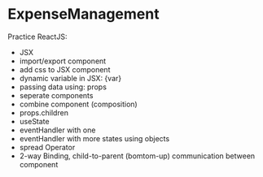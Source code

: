 # ExpenseManagement
Practice ReactJS:

- JSX
- import/export component 
- add css to JSX component
- dynamic variable in JSX: {var}
- passing data using: props
- seperate components
- combine component (composition)
- props.children
- useState
- eventHandler with one 
- eventHandler with more states using objects
- spread Operator
- 2-way Binding, child-to-parent (bomtom-up) communication between component


